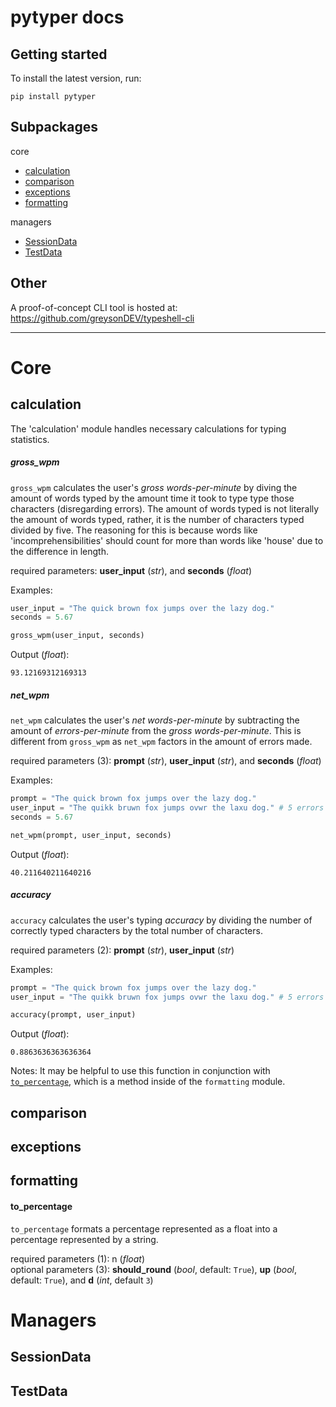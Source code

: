 # pytyper docs

## Getting started

To install the latest version, run:
```
pip install pytyper
```

## Subpackages
<!-- (https://github.com/greysonDEV/pytyper/blob/master/DOCUMENTATION.md#) -->
core
- [calculation](https://github.com/greysonDEV/pytyper/blob/master/DOCUMENTATION.md#calculation)
- [comparison](https://github.com/greysonDEV/pytyper/blob/master/DOCUMENTATION.md#comparison)
- [exceptions](https://github.com/greysonDEV/pytyper/blob/master/DOCUMENTATION.md#exceptions)
- [formatting](https://github.com/greysonDEV/pytyper/blob/master/DOCUMENTATION.md#formatting)

managers
- [SessionData](https://github.com/greysonDEV/pytyper/blob/master/DOCUMENTATION.md#SessionData)
- [TestData](https://github.com/greysonDEV/pytyper/blob/master/DOCUMENTATION.md#TestData)

## Other
A proof-of-concept CLI tool is hosted at:\
https://github.com/greysonDEV/typeshell-cli

------

# Core

## calculation

The 'calculation' module handles necessary calculations for typing statistics.

##### gross_wpm

`gross_wpm` calculates the user's *gross words-per-minute* by diving the amount of words typed by the amount time it took to type type those characters (disregarding errors). The amount of words typed is not literally the amount of words typed, rather, it is the number of characters typed divided by five. The reasoning for this is because words like 'incomprehensibilities' should count for more than words like 'house' due to the difference in length.

required parameters: **user_input** (*str*), and **seconds** (*float*)

Examples:
```python
user_input = "The quick brown fox jumps over the lazy dog."
seconds = 5.67

gross_wpm(user_input, seconds)
```
Output (*float*):
```
93.12169312169313
```


##### net_wpm
`net_wpm` calculates the user's *net words-per-minute* by subtracting the amount of *errors-per-minute* from the *gross words-per-minute*. This is different from `gross_wpm` as `net_wpm` factors in the amount of errors made.

required parameters (3): **prompt** (*str*), **user_input** (*str*), and **seconds** (*float*)

Examples:
```python
prompt = "The quick brown fox jumps over the lazy dog."
user_input = "The quikk bruwn fox jumps ovwr the laxu dog." # 5 errors
seconds = 5.67

net_wpm(prompt, user_input, seconds)
```
Output (*float*):
```
40.211640211640216
```

##### accuracy
`accuracy` calculates the user's typing *accuracy* by dividing the number of correctly typed characters by the total number of characters.

required parameters (2): **prompt** (*str*), **user_input** (*str*)

Examples:
```python
prompt = "The quick brown fox jumps over the lazy dog."
user_input = "The quikk bruwn fox jumps ovwr the laxu dog." # 5 errors

accuracy(prompt, user_input)
```
Output (*float*):
```
0.8863636363636364
```
Notes:
It may be helpful to use this function in conjunction with [`to_percentage`](https://github.com/greysonDEV/pytyper/blob/master/DOCUMENTATION.md#to_percentage), which is a method inside of the `formatting` module.

## comparison

## exceptions

## formatting

#### to_percentage

`to_percentage` formats a percentage represented as a float into a percentage represented by a string.

required parameters (1): n (*float*)\
optional parameters (3): **should_round** (*bool*, default: `True`), **up** (*bool*, default: `True`), and **d** (*int*, default `3`)

# Managers

## SessionData

## TestData